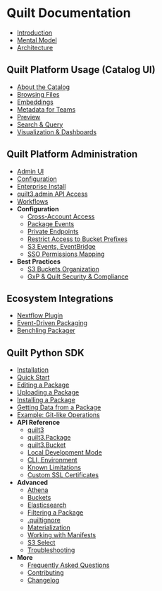 <!-- markdownlint-disable -->
# Quilt Documentation

* [Introduction](README.md)
* [Mental Model](MentalModel.md)
* [Architecture](Architecture.md)  

## Quilt Platform Usage (Catalog UI)

* [About the Catalog](walkthrough/working-with-the-catalog.md)  
* [Browsing Files](Catalog/FileBrowser.md)  
* [Embeddings](Catalog/Embed.md)  
* [Metadata for Teams](Catalog/Metadata.md)  
* [Preview](Catalog/Preview.md)  
* [Search & Query](Catalog/SearchQuery.md)  
* [Visualization & Dashboards](Catalog/VisualizationDashboards.md)

## Quilt Platform Administration

 * [Admin UI](Catalog/Admin.md)  
 * [Configuration](Catalog/Preferences.md)
 * [Enterprise Install](technical-reference.md)
 * [quilt3.admin API Access](api-reference/Admin.md)
 * [Workflows](advanced-features/workflows.md)
 * **Configuration**  
   * [Cross-Account Access](CrossAccount.md)  
   * [Package Events](advanced-features/package-events.md)  
   * [Private Endpoints](advanced-features/private-endpoint-access.md)  
   * [Restrict Access to Bucket Prefixes](advanced-features/s3-prefix-permissions.md)  
   * [S3 Events, EventBridge](EventBridge.md)  
   * [SSO Permissions Mapping](advanced-features/sso-permissions.md)
* **Best Practices**  
   * [S3 Buckets Organization](advanced-features/s3-bucket-organization.md)  
   * [GxP & Quilt Security & Compliance](advanced-features/good-practice.md)

## Ecosystem Integrations

* [Nextflow Plugin](examples/nextflow.md)  
* [Event-Driven Packaging](advanced-features/event-driven-packaging.md)
* [Benchling Packager](https://open.quiltdata.com/b/quilt-example/packages/examples/benchling-packager)

## Quilt Python SDK

* [Installation](Installation.md)
* [Quick Start](Quickstart.md)
* [Editing a Package](walkthrough/editing-a-package.md)  
* [Uploading a Package](walkthrough/uploading-a-package.md)  
* [Installing a Package](walkthrough/installing-a-package.md)  
* [Getting Data from a Package](walkthrough/getting-data-from-a-package.md)
* [Example: Git-like Operations](examples/GitLike.md)
* **API Reference**  
  * [quilt3](api-reference/api.md)  
  * [quilt3.Package](api-reference/Package.md)  
  * [quilt3.Bucket](api-reference/Bucket.md)  
  * [Local Development Mode](Catalog/LocalMode.md)  
  * [CLI, Environment](api-reference/cli)  
  * [Known Limitations](api-reference/limitations)
  * [Custom SSL Certificates](api-reference/custom-ssl-certificates)
* **Advanced**  
  * [Athena](advanced-features/athena.md)
  * [Buckets](walkthrough/working-with-a-bucket.md)  
  * [Elasticsearch](walkthrough/working-with-elasticsearch.md)  
  * [Filtering a Package](advanced-features/filtering-a-package.md)  
  * [.quiltignore](advanced-features/.quiltignore.md)  
  * [Materialization](advanced-features/materialization.md)
  * [Working with Manifests](advanced-features/working-with-manifests.md)  
  * [S3 Select](advanced-features/s3-select.md)  
  * [Troubleshooting](Troubleshooting.md)
* **More**  
  * [Frequently Asked Questions](FAQ.md)  
  * [Contributing](CONTRIBUTING.md)  
  * [Changelog](CHANGELOG.md)
